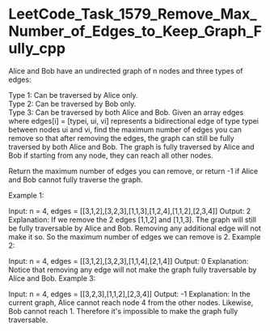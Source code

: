 # LeetCode_Task_1579_Remove_Max_Number_of_Edges_to_Keep_Graph_Fully_cpp
Alice and Bob have an undirected graph of n nodes and three types of edges:

Type 1: Can be traversed by Alice only.  
Type 2: Can be traversed by Bob only.  
Type 3: Can be traversed by both Alice and Bob. 
Given an array edges where edges[i] = [typei, ui, vi] represents a bidirectional edge of type typei between nodes ui and vi, find the maximum number of edges you can remove so that after removing the edges, the graph can still be fully traversed by both Alice and Bob. The graph is fully traversed by Alice and Bob if starting from any node, they can reach all other nodes.  
 
Return the maximum number of edges you can remove, or return -1 if Alice and Bob cannot fully traverse the graph.  

   
 
Example 1:
 

 
Input: n = 4, edges = [[3,1,2],[3,2,3],[1,1,3],[1,2,4],[1,1,2],[2,3,4]] 
Output: 2
Explanation: If we remove the 2 edges [1,1,2] and [1,1,3]. The graph will still be fully traversable by Alice and Bob. Removing any additional edge will not make it so. So the maximum number of edges we can remove is 2.
Example 2: 
 


Input: n = 4, edges = [[3,1,2],[3,2,3],[1,1,4],[2,1,4]] 
Output: 0
Explanation: Notice that removing any edge will not make the graph fully traversable by Alice and Bob.
Example 3: 



Input: n = 4, edges = [[3,2,3],[1,1,2],[2,3,4]]
Output: -1
Explanation: In the current graph, Alice cannot reach node 4 from the other nodes. Likewise, Bob cannot reach 1. Therefore it's impossible to make the graph fully traversable.
